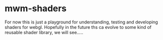 # mwm-shaders

For now this is just a playground for understanding, testing and developing shaders for webgl. Hopefully in the future ths ca evolve to some kind of reusable shader library, we will see..... 

